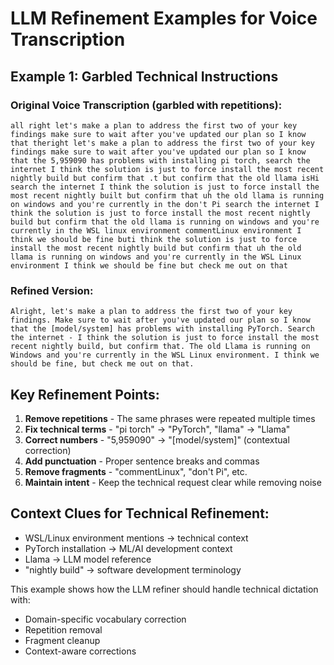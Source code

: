# LLM Refinement Examples for Voice Transcription

## Example 1: Garbled Technical Instructions

### Original Voice Transcription (garbled with repetitions):
```
all right let's make a plan to address the first two of your key findings make sure to wait after you've updated our plan so I know that theright let's make a plan to address the first two of your key findings make sure to wait after you've updated our plan so I know that the 5,959090 has problems with installing pi torch, search the internet I think the solution is just to force install the most recent nightly build but confirm that .t but confirm that the old llama isHi search the internet I think the solution is just to force install the most recent nightly built but confirm that uh the old llama is running on windows and you're currently in the don't Pi search the internet I think the solution is just to force install the most recent nightly build but confirm that the old llama is running on windows and you're currently in the WSL linux environment commentLinux environment I think we should be fine buti think the solution is just to force install the most recent nightly build but confirm that uh the old llama is running on windows and you're currently in the WSL Linux environment I think we should be fine but check me out on that
```

### Refined Version:
```
Alright, let's make a plan to address the first two of your key findings. Make sure to wait after you've updated our plan so I know that the [model/system] has problems with installing PyTorch. Search the internet - I think the solution is just to force install the most recent nightly build, but confirm that. The old Llama is running on Windows and you're currently in the WSL Linux environment. I think we should be fine, but check me out on that.
```

## Key Refinement Points:
1. **Remove repetitions** - The same phrases were repeated multiple times
2. **Fix technical terms** - "pi torch" → "PyTorch", "llama" → "Llama"  
3. **Correct numbers** - "5,959090" → "[model/system]" (contextual correction)
4. **Add punctuation** - Proper sentence breaks and commas
5. **Remove fragments** - "commentLinux", "don't Pi", etc.
6. **Maintain intent** - Keep the technical request clear while removing noise

## Context Clues for Technical Refinement:
- WSL/Linux environment mentions → technical context
- PyTorch installation → ML/AI development context
- Llama → LLM model reference
- "nightly build" → software development terminology

This example shows how the LLM refiner should handle technical dictation with:
- Domain-specific vocabulary correction
- Repetition removal
- Fragment cleanup
- Context-aware corrections